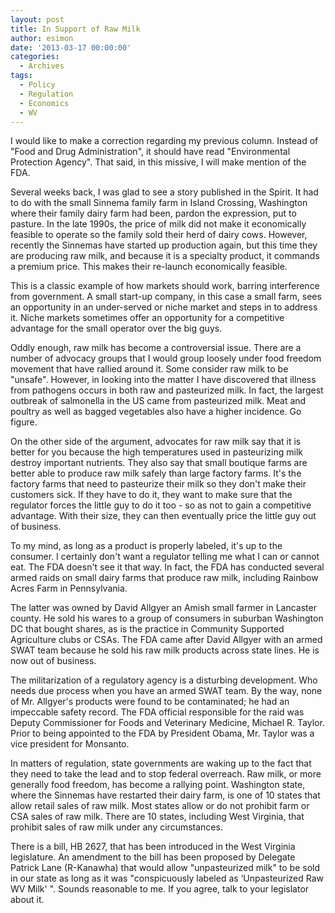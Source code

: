 ```yaml
---
layout: post
title: In Support of Raw Milk
author: esimon
date: '2013-03-17 00:00:00'
categories:
  - Archives
tags:
  - Policy
  - Regulation
  - Economics
  - WV
---
```

I would like to make a correction regarding my previous column. Instead of "Food and Drug Administration", it should have read "Environmental Protection Agency". That said, in this missive, I will make mention of the FDA. 

Several weeks back, I was glad to see a story published in the Spirit. It had to do with the small Sinnema family farm in Island Crossing, Washington where their family dairy farm had been, pardon the expression, put to pasture. In the late 1990s, the price of milk did not make it economically feasible to operate so the family sold their herd of dairy cows. However, recently the Sinnemas have started up production again, but this time they are producing raw milk, and because it is a specialty product, it commands a premium price. This makes their re-launch economically feasible. 

This is a classic example of how markets should work, barring interference from government. A small start-up company, in this case a small farm, sees an opportunity in an under-served or niche market and steps in to address it. Niche markets sometimes offer an opportunity for a competitive advantage for the small operator over the big guys. 

Oddly enough, raw milk has become a controversial issue. There are a number of advocacy groups that I would group loosely under food freedom movement that have rallied around it. Some consider raw milk to be "unsafe". However, in looking into the matter I have discovered that illness from pathogens occurs in both raw and pasteurized milk. In fact, the largest outbreak of salmonella in the US came from pasteurized milk. Meat and poultry as well as bagged vegetables also have a higher incidence. Go figure. 

On the other side of the argument, advocates for raw milk say that it is better for you because the high temperatures used in pasteurizing milk destroy important nutrients. They also say that small boutique farms are better able to produce raw milk safely than large factory farms. It's the factory farms that need to pasteurize their milk so they don't make their customers sick. If they have to do it, they want to make sure that the regulator forces the little guy to do it too - so as not to gain a competitive advantage. With their size, they can then eventually price the little guy out of business. 

To my mind, as long as a product is properly labeled, it's up to the consumer. I certainly don't want a regulator telling me what I can or cannot eat. The FDA doesn't see it that way. In fact, the FDA has conducted several armed raids on small dairy farms that produce raw milk, including Rainbow Acres Farm in Pennsylvania. 

The latter was owned by David Allgyer an Amish small farmer in Lancaster county. He sold his wares to a group of consumers in suburban Washington DC that bought shares, as is the practice in Community Supported Agriculture clubs or CSAs. The FDA came after David Allgyer with an armed SWAT team because he sold his raw milk products across state lines. He is now out of business. 

The militarization of a regulatory agency is a disturbing development. Who needs due process when you have an armed SWAT team. By the way, none of Mr. Allgyer's products were found to be contaminated; he had an impeccable safety record. The FDA official responsible for the raid was Deputy Commissioner for Foods and Veterinary Medicine, Michael R. Taylor. Prior to being appointed to the FDA by President Obama, Mr. Taylor was a vice president for Monsanto. 

In matters of regulation, state governments are waking up to the fact that they need to take the lead and to stop federal overreach. Raw milk, or more generally food freedom, has become a rallying point. Washington state, where the Sinnemas have restarted their dairy farm, is one of 10 states that allow retail sales of raw milk. Most states allow or do not prohibit farm or CSA sales of raw milk. There are 10 states, including West Virginia, that prohibit sales of raw milk under any circumstances. 

There is a bill, HB 2627, that has been introduced in the West Virginia legislature. An amendment to the bill has been proposed by Delegate Patrick Lane (R-Kanawha) that would allow "unpasteurized milk" to be sold in our state as long as it was "conspicuously labeled as ‘Unpasteurized Raw WV Milk' ". Sounds reasonable to me. If you agree, talk to your legislator about it. 

